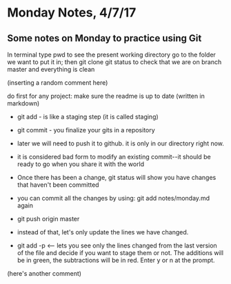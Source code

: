 # Monday Notes, 4/7/17

## Some notes on Monday to practice using Git

In terminal type pwd to see the present working directory
go to the folder we want to put it in; then git clone
git status to check that we are on branch master and everything is clean

(inserting a random comment here)

do first for any project: make sure the readme is up to date (written in markdown)

* git add - is like a staging step (it is called staging)
* git commit - you finalize your gits in a repository
* later we will need to push it to github. it is only in our directory right now.
* it is considered bad form to modify an existing commit--it should be ready to go when you share it with the world

* Once there has been a change, git status will show you have changes that haven't been committed
* you can commit all the changes by using:
git add notes/monday.md again
* git push origin master
* instead of that, let's only update the lines we have changed.
* git add -p     <— lets you see only the lines changed from the last version of the file and decide if you want to stage them or not. The additions will be in green, the subtractions will be in red. Enter y or n at the prompt.

(here's another comment)
